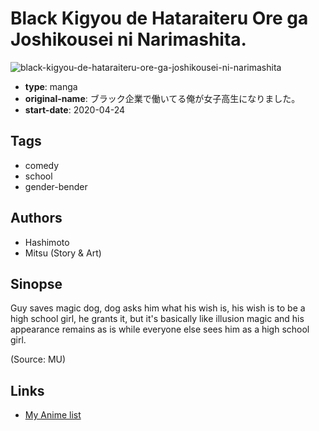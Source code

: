 # Black Kigyou de Hataraiteru Ore ga Joshikousei ni Narimashita.

![black-kigyou-de-hataraiteru-ore-ga-joshikousei-ni-narimashita](https://cdn.myanimelist.net/images/manga/3/243012.jpg)

-   **type**: manga
-   **original-name**: ブラック企業で働いてる俺が女子高生になりました。
-   **start-date**: 2020-04-24

## Tags

-   comedy
-   school
-   gender-bender

## Authors

-   Hashimoto
-   Mitsu (Story & Art)

## Sinopse

Guy saves magic dog, dog asks him what his wish is, his wish is to be a high school girl, he grants it, but it's basically like illusion magic and his appearance remains as is while everyone else sees him as a high school girl.

(Source: MU)

## Links

-   [My Anime list](https://myanimelist.net/manga/131303/Black_Kigyou_de_Hataraiteru_Ore_ga_Joshikousei_ni_Narimashita)

